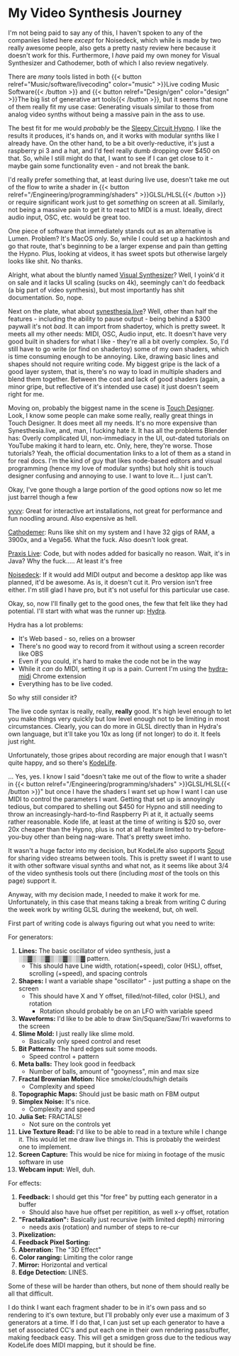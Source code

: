 # My Video Synthesis Journey



I'm not being paid to say any of this, I haven't spoken to any of the companies listed here *except* for Noisedeck, which while is made by two really awesome people, also gets a pretty nasty review here because it doesn't work for this. Furthermore, I *have* paid my own money for Visual Synthesizer and Cathodemer, both of which I also review negatively.



There are *many* tools listed in both {{< button relref="Music/software/livecoding" color="music" >}}Live coding Music Software{{< /button >}} and  {{< button relref="Design/gen" color="design" >}}The big list of generative art tools{{< /button >}}, but it seems that none of them really fit my use case: Generating visuals similar to those from analog video synths without being a massive pain in the ass to use.

The best fit for me would *probably* be the [Sleepy Circuit Hypno](https://sleepycircuits.com/hypno). I like the results it produces, it's hands on, and it works with modular synths like I already have. On the other hand, to be a bit overly-reductive, it's just a raspberry pi 3 and a hat, and I'd feel really dumb dropping over $450 on that. So, while I still might do that, I want to see if I can get close to it - maybe gain some functionality even - and not break the bank.

I'd really prefer something that, at least during live use, doesn't take me out of the flow to write a shader in {{< button relref="/Engineering/programming/shaders" >}}GLSL/HLSL{{< /button >}} or require significant work just to get *something* on screen at all. Similarly, not being a massive pain to get it to react to MIDI is a must. Ideally, direct audio input, OSC, etc. would be great too.

One piece of software that immediately stands out as an alternative is Lumen. Problem? It's MacOS only. So, while I could set up a hackintosh and go that route, that's beginning to be a larger expense and pain than getting the Hypno. Plus, looking at videos, it has sweet spots but otherwise largely looks like shit. No thanks.

Alright, what about the bluntly named [Visual Synthesizer](https://www.imaginando.pt/products/vs-visual-synthesizer)? Well, I yoink'd it on sale and it lacks UI scaling (sucks on 4k), seemingly can't do feedback (a big part of video synthesis), but most importantly has shit documentation. So, nope.

Next on the plate, what about [synesthesia.live](https://synesthesia.live)? Well, other than half the features - including the ability to pause output - being behind a $300 paywall it's not *bad*. It can import from shadertoy, which is pretty sweet. It meets all my other needs: MIDI, OSC, Audio input, etc. It doesn't have very good built in shaders for what I like - they're all a bit overly complex. So, I'd still have to go write (or find on shadertoy) some of my own shaders, which is time consuming enough to be annoying. Like, drawing basic lines and shapes should not require writing code. My biggest gripe is the lack of a good layer system, that is, there's no way to load in multiple shaders and blend them together. Between the cost and lack of good shaders (again, a minor gripe, but reflective of it's intended use case) it just doesn't seem right for me.

Moving on, probably the biggest name in the scene is [Touch Designer](https://derivative.ca). Look, I know some people can make some really, really great things in Touch Designer. It does meet all my needs. It's no more expensive than Synesthesia.live, and, man, I fucking hate it. It has all the problems Blender has: Overly complicated UI, non-immediacy in the UI, out-dated tutorials on YouTube making it hard to learn, etc. Only, here, they're worse. Those tutorials? Yeah, the official documentation links to a lot of them as a stand in for real docs. I'm the kind of guy that likes node-based editors and visual programming (hence my love of modular synths) but holy shit is touch designer confusing and annoying to use. I want to love it... I just can't.

Okay, I've gone though a large portion of the good options now so let me just barrel though a few

[vvvv](https://vvvv.org): Great for interactive art installations, not great for performance and fun noodling around. Also expensive as hell.

[Cathodemer](https://www.hypertonal.net/cathodemer/): Runs like shit on my system and I have 32 gigs of RAM, a 3900x, and a Vega56. What the fuck. Also doesn't look great.

[Praxis Live](https://www.praxislive.org): Code, but with nodes added for basically no reason. Wait, it's in Java? Why the fuck..... At least it's free

[Noisedeck](https://noisedeck.app): If it would add MIDI output and become a desktop app like was planned, it'd be awesome. As is, it doesn't cut it. Pro version isn't free either. I'm still glad I have pro, but it's not useful for this particular use case. 

Okay, so, now I'll finally get to the good ones, the few that felt like they had potential. I'll start with what was the runner up: [Hydra](https://hydra.ojack.xyz/?sketch_id=flor_1).

Hydra has a lot problems:

* It's Web based - so, relies on a browser
* There's no good way to record from it without using a screen recorder like OBS
* Even if you could, it's hard to make the code not be in the way
* While it *can* do MIDI, setting it up is a pain. Current I'm using the [hydra-midi](https://github.com/arnoson/hydra-midi) Chrome extension
* Everything has to be live coded.

So why still consider it?

The live code syntax is really, really, **really** good. It's high level enough to let you make things very quickly but low level enough not to be limiting in most circumstances. Clearly, you can do more in GLSL directly than in Hydra's own language, but it'll take you 10x as long (if not longer) to do it. It feels just right.

Unfortunately, those gripes about recording are major enough that I wasn't quite happy, and so there's [KodeLife](https://hexler.net/kodelife).

... Yes, yes. I know I said "doesn't take me out of the flow to write a shader in {{< button relref="/Engineering/programming/shaders" >}}GLSL/HLSL{{< /button >}}" but once I have the shaders I want set up how I want I can use MIDI to control the parameters I want. Getting that set up is annoyingly tedious, but compared to shelling out $450 for Hypno and still needing to throw an increasingly-hard-to-find Raspberry Pi at it, it actually seems rather reasonable. Kode life, at least at the time of writing is \$20 so, over 20x cheaper than the Hypno, plus is not at all feature limited to try-before-you-buy other than being nag-ware. That's pretty sweet imho.

It wasn't a huge factor into my decision, but KodeLife also supports [Spout](https://spout.zeal.co) for sharing video streams between tools. This is pretty sweet if I want to use it with other software visual synths and what not, as it seems like about 3/4 of the video synthesis tools out there (including *most* of the tools on this page) support it.

Anyway, with my decision made, I needed to make it work for me. Unfortunately, in this case that means taking a break from writing C during the week work by writing GLSL during the weekend, but, oh well.

First part of writing code is always figuring out what you need to write:

For generators:

1. **Lines:** The basic oscillator of video synthesis, just a ░▒▓▒░▒▓▒░▒▓▒░▒▓ pattern.
   * This should have Line width, rotation(+speed), color (HSL), offset, scrolling (+speed), and spacing controls
2. **Shapes:** I want a variable shape "oscillator" - just putting a shape on the screen
   * This should have X and Y offset, filled/not-filled, color (HSL), and rotation
     * Rotation should probably be on an LFO with variable speed
3. **Waveforms:** I'd like to be able to draw Sin/Square/Saw/Tri waveforms to the screen
3. **Slime Mold:** I just really like slime mold.
   * Basically only speed control and reset
4. **Bit Patterns:** The hard edges suit some moods.
   * Speed control + pattern
5. **Meta balls:** They look good in feedback
   * Number of balls, amount of "gooyness", min and max size
6. **Fractal Brownian Motion:** Nice smoke/clouds/high details
   * Complexity and speed
8. **Topographic Maps:** Should just be basic math on FBM output
7. **Simplex Noise:** It's nice.
   * Complexity and speed
8. **Julia Set:** FRACTALS!
   * Not sure on the controls yet
9. **Live Texture Read:** I'd like to be able to read in a texture while I change it. This would let me draw live things in. This is probably the weirdest one to implement.
10. **Screen Capture:** This would be nice for mixing in footage of the music software in use
11. **Webcam input:** Well, duh. 

For effects:

1. **Feedback:** I should get this "for free" by putting each generator in a buffer
   * Should also have hue offset per repitition, as well x-y offset, rotation
2. **"Fractalization":**  Basically just recursive (with limited depth) mirroring
   * needs axis (rotation) and number of steps to re-cur
3. **Pixelization:** 
4. **Feedback Pixel Sorting:**
5. **Aberration:**  The "3D Effect"
6. **Color ranging:** Limiting the color range
7. **Mirror:** Horizontal and vertical
8. **Edge Detection:** LINES.

Some of these will be harder than others, but none of them should really be all that difficult.

I do think I want each fragment shader to be in it's own pass and so rendering to it's own texture, but I'll probably only ever use a maximum of 3 generators at a time. If I do that, I can just set up each generator to have a set of associated CC's and put each one in their own rendering pass/buffer, making feedback easy. This will get a smidgen gross due to the tedious way KodeLife does MIDI mapping, but it should be fine.
